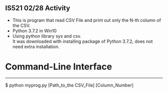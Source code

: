 IS521 02/28 Activity
----
* This is program that read CSV File and print out only the N-th column of the CSV.  
* Python 3.7.2 in Win10
* Using python library sys and csv.  
It was downloaded with installing package of Python 3.7.2, does not need extra installation. 

# Command-Line Interface
----
$ python myprog.py [Path_to_the CSV_File] [Column_Number]
